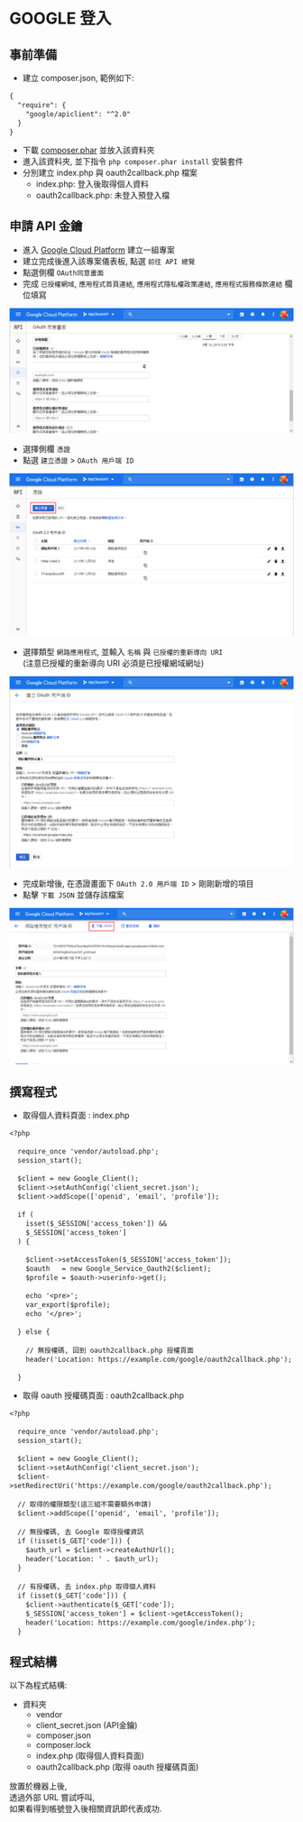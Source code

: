 # GOOGLE 登入

## 事前準備

- 建立 composer.json, 範例如下:

```
{
  "require": {
    "google/apiclient": "^2.0"
  }
}
```

- 下載 [composer.phar](https://getcomposer.org/download/) 並放入該資料夾
- 進入該資料夾, 並下指令 `php composer.phar install` 安裝套件
- 分別建立 index.php 與 oauth2callback.php 檔案
  - index.php: 登入後取得個人資料
  - oauth2callback.php: 未登入預登入檔

## 申請 API 金鑰

- 進入 [Google Cloud Platform](https://console.cloud.google.com/) 建立一組專案
- 建立完成後進入該專案儀表板, 點選 `前往 API 總覽`
- 點選側欄 `OAuth同意畫面`
- 完成 `已授權網域`, `應用程式首頁連結`, `應用程式隱私權政策連結`, `應用程式服務條款連結` 欄位填寫

![圖片說明](images/google-login-3.png)

- 選擇側欄 `憑證`
- 點選 `建立憑證` >  `OAuth 用戶端 ID`

![圖片說明](images/google-login-1.png)

- 選擇類型 `網路應用程式`, 並輸入 `名稱` 與 `已授權的重新導向 URI`<br>
  (注意已授權的重新導向 URI 必須是已授權網域網址)

![圖片說明](images/google-login-2.png)

- 完成新增後, 在憑證畫面下 `OAuth 2.0 用戶端 ID` > 剛剛新增的項目
- 點擊 `下載 JSON` 並儲存該檔案

![圖片說明](images/google-login-4.png)

## 撰寫程式

- 取得個人資料頁面 : index.php

```
<?php 

  require_once 'vendor/autoload.php';
  session_start();

  $client = new Google_Client();
  $client->setAuthConfig('client_secret.json');
  $client->addScope(['openid', 'email', 'profile']);

  if (
    isset($_SESSION['access_token']) &&
    $_SESSION['access_token']
  ) {

    $client->setAccessToken($_SESSION['access_token']);
    $oauth   = new Google_Service_Oauth2($client);
    $profile = $oauth->userinfo->get();
    
    echo '<pre>';
    var_export($profile);
    echo '</pre>';

  } else {

    // 無授權碼, 回到 oauth2callback.php 授權頁面
    header('Location: https://example.com/google/oauth2callback.php');

  }

```

- 取得 oauth 授權碼頁面 : oauth2callback.php

```
<?php 

  require_once 'vendor/autoload.php';
  session_start();

  $client = new Google_Client();
  $client->setAuthConfig('client_secret.json');
  $client->setRedirectUri('https://example.com/google/oauth2callback.php');
  
  // 取得的權限類型(這三組不需要額外申請)
  $client->addScope(['openid', 'email', 'profile']);

  // 無授權碼, 去 Google 取得授權資訊
  if (!isset($_GET['code'])) {
    $auth_url = $client->createAuthUrl();
    header('Location: ' . $auth_url);
  }

  // 有授權碼, 去 index.php 取得個人資料
  if (isset($_GET['code'])) {
    $client->authenticate($_GET['code']);
    $_SESSION['access_token'] = $client->getAccessToken();
    header('Location: https://example.com/google/index.php');
  }

```

## 程式結構

以下為程式結構:

  - 資料夾
    - vendor
    - client_secret.json (API金鑰)
    - composer.json
    - composer.lock
    - index.php (取得個人資料頁面)
    - oauth2callback.php (取得 oauth 授權碼頁面)

放置於機器上後,<br>
透過外部 URL 嘗試呼叫,<br>
如果看得到帳號登入後相關資訊即代表成功.